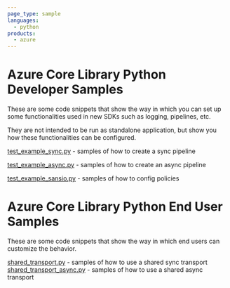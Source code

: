 ```yaml
---
page_type: sample
languages:
  - python
products:
  - azure
---
```


# Azure Core Library Python Developer Samples

These are some code snippets that show the way in which you can set up some functionalities used in new SDKs such as logging, pipelines, etc.

They are not intended to be run as standalone application, but show you how these functionalities can be configured.

[test_example_sync.py](https://github.com/Azure/azure-sdk-for-python/blob/main/sdk/core/azure-core/samples/test_example_sync.py) - samples of how to create a sync pipeline

[test_example_async.py](https://github.com/Azure/azure-sdk-for-python/blob/main/sdk/core/azure-core/samples/test_example_async.py) - samples of how to create an async pipeline

[test_example_sansio.py](https://github.com/Azure/azure-sdk-for-python/blob/main/sdk/core/azure-core/samples/test_example_sansio.py) - samples of how to config policies

# Azure Core Library Python End User Samples

These are some code snippets that show the way in which end users can customize the behavior.

[shared_transport.py](https://github.com/Azure/azure-sdk-for-python/blob/main/sdk/core/azure-core/samples/shared_transport.py) - samples of how to use a shared sync transport
[shared_transport_async.py](https://github.com/Azure/azure-sdk-for-python/blob/main/sdk/core/azure-core/samples/shared_transport_async.py) - samples of how to use a shared async transport
